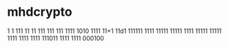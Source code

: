 
# mhdcrypto
1
1
111
11
11
111
111
111
1111
1010
1111
11+1
11d1
111111
1111
11111
11111
1111
11111
11111
1111
1111
1111
111011
1111
1111
000100
